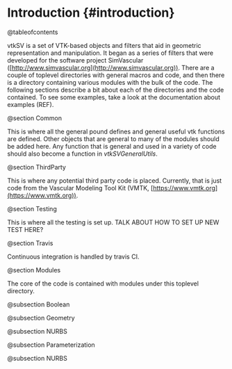 Introduction {#introduction}
==============

@tableofcontents

vtkSV is a set of VTK-based objects and filters that aid in geometric representation and manipulation.
It began as a series of filters that were developed for the software project SimVascular ([http://www.simvascular.org](http://www.simvascular.org)).
There are a couple of toplevel directories with general macros and code, and then there is a directory containing various modules with the bulk of the code.
The following sections describe a bit about each of the directories and the code contained.
To see some examples, take a look at the documentation about examples (REF).

@section Common

This is where all the general pound defines and general useful vtk functions are defined.
Other objects that are general to many of the modules should be added here.
Any function that is general and used in a variety of code should also become a function in *vtkSVGeneralUtils*.

@section ThirdParty

This is where any potential third party code is placed.
Currently, that is just code from the Vascular Modeling Tool Kit (VMTK, [https://www.vmtk.org](https://www.vmtk.org)).

@section Testing

This is where all the testing is set up.
TALK ABOUT HOW TO SET UP NEW TEST HERE?

@section Travis

Continuous integration is handled by travis CI.

@section Modules

The core of the code is contained with modules under this toplevel directory.

@subsection Boolean

@subsection Geometry

@subsection NURBS

@subsection Parameterization

@subsection NURBS

